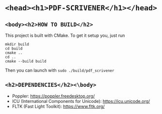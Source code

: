 # ```<head><h1>PDF-SCRIVENER</h1></head>```
## ```<body><h2>HOW TO BUILD</h2>```
This project is built with CMake. To get it setup you, just run
```
mkdir build 
cd build
cmake ..
cd ..
cmake --build build
```

Then you can launch with
```sudo ./build/pdf_scrivener```

## ```<h2>DEPENDENCIES</h2><\body>```
- Poppler: https://poppler.freedesktop.org/
- ICU (International Components for Unicode): https://icu.unicode.org/
- FLTK (Fast Light Toolkit): https://www.fltk.org/
